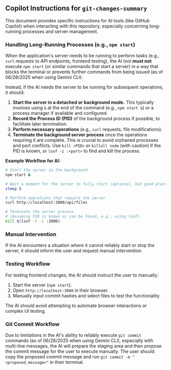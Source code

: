 ## Copilot Instructions for `git-changes-summary`

This document provides specific instructions for AI tools (like GitHub Copilot) when interacting with this repository, especially concerning long-running processes and server management.

### Handling Long-Running Processes (e.g., `npm start`)

When the application's server needs to be running to perform tasks (e.g., `curl` requests to API endpoints, frontend testing), the AI tool **must not** execute `npm start` (or similar commands that start a server) in a way that blocks the terminal or prevents further commands from being issued (as of 06/28/2025 when using Gemini CLI).

Instead, if the AI needs the server to be running for subsequent operations, it should:

1.  **Start the server in a detached or background mode.** This typically involves using `&` at the end of the command (e.g., `npm start &`) or a process manager if available and configured.
2.  **Record the Process ID (PID)** of the background process if possible, to facilitate later termination.
3.  **Perform necessary operations** (e.g., `curl` requests, file modifications).
4.  **Terminate the background server process** once the operations requiring it are complete. This is crucial to avoid orphaned processes and port conflicts. Use `kill <PID>` or `killall node` (with caution) if the PID is known, or `lsof -i :<port>` to find and kill the process.

**Example Workflow for AI:**

```bash
# Start the server in the background
npm start &

# Wait a moment for the server to fully start (optional, but good practice)
sleep 5

# Perform operations that require the server
curl http://localhost:3000/api/files

# Terminate the server process
# (Assuming PID is known or can be found, e.g., using lsof)
kill $(lsof -t -i :3000)
```

### Manual Intervention

If the AI encounters a situation where it cannot reliably start or stop the server, it should inform the user and request manual intervention.

### Testing Workflow

For testing frontend changes, the AI should instruct the user to manually:

1.  Start the server (`npm start`).
2.  Open `http://localhost:3000` in their browser.
3.  Manually input commit hashes and select files to test the functionality.

The AI should avoid attempting to automate browser interactions or complex UI testing.

### Git Commit Workflow

Due to limitations in the AI's ability to reliably execute `git commit` commands (as of 06/28/2025 when using Gemini CLI), especially with multi-line messages, the AI will prepare the staging area and then propose the commit message for the user to execute manually. The user should copy the proposed commit message and run `git commit -m "<proposed_message>"` in their terminal.
